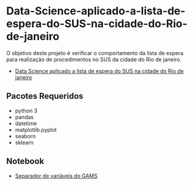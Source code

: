 # Data-Science-aplicado-a-lista-de-espera-do-SUS-na-cidade-do-Rio-de-janeiro
O objetivo deste projeto é verificar o comportamento da lista de espera para realização de procedimentos no SUS da cidade do Rio de janeiro.

- [Data Science aplicado a lista de espera do SUS na cidade do Rio de janeiro](https://rafael-gardel.medium.com/data-science-aplicado-a-lista-de-espera-do-sus-na-cidade-do-rio-de-janeiro-2203ade764ac)

## Pacotes Requeridos
- python 3
- pandas
- datetime
- matplotlib.pyplot
- seaborn
- sklearn

## Notebook
- <a href=“https://github.com/rafaelgard/Data-Science-aplicado-a-lista-de-espera-do-SUS-na-cidade-do-Rio-de-janeiro.ipynb“>Separador de variáveis do GAMS</a>
